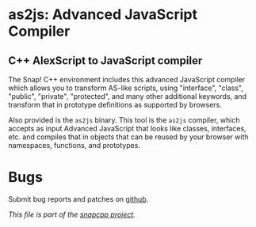 
# as2js: Advanced JavaScript Compiler

## C++ AlexScript to JavaScript compiler

The Snap! C++ environment includes this advanced JavaScript compiler which
allows you to transform AS-like scripts, using "interface", "class",
"public", "private", "protected", and many other additional keywords, and
transform that in prototype definitions as supported by browsers.

Also provided is the `as2js` binary. This tool is the `as2js` compiler,
which accepts as input Advanced JavaScript that looks like classes,
interfaces, etc. and compiles that in objects that can be reused by
your browser with namespaces, functions, and prototypes.


# Bugs

Submit bug reports and patches on
[github](https://github.com/m2osw/snapwebsites/issues).


_This file is part of the [snapcpp project](https://snapwebsites.org/)._
